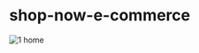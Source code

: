 # shop-now-e-commerce
![1 home](https://github.com/gsunil1996/shop-now-e-commerce/assets/56502551/a0893ca2-228e-46a9-a707-cabaa01f14ce)
